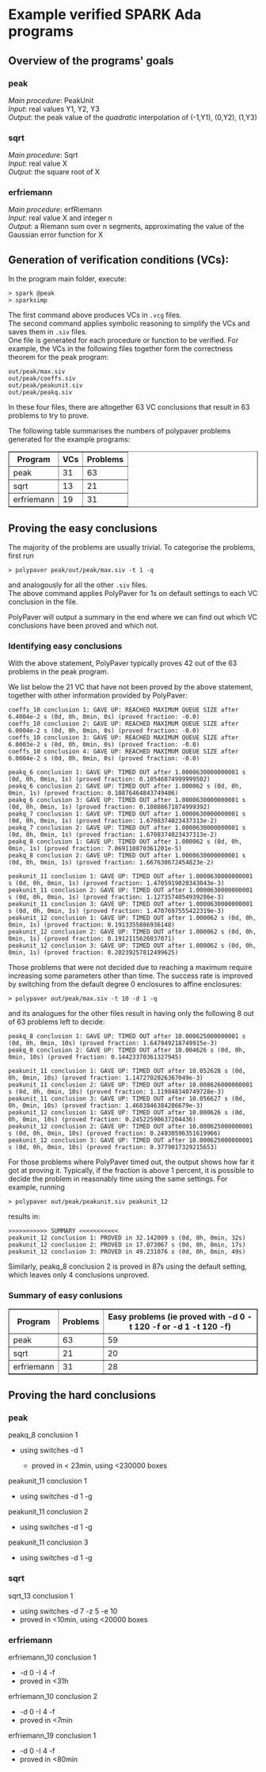 # Example verified SPARK Ada programs 

## Overview of the programs' goals

### peak

*Main procedure*: PeakUnit  
*Input*: real values Y1, Y2, Y3  
*Output*: the peak value of the *quadratic* interpolation of (-1,Y1), (0,Y2), (1,Y3)

### sqrt

*Main procedure*: Sqrt  
*Input*: real value X  
*Output*: the square root of X

### erfriemann

*Main procedure*: erfRiemann  
*Input*: real value X and integer n  
*Output*: a Riemann sum over n segments, approximating the value of the Gaussian error function for X

## Generation of verification conditions (VCs):

In the program main folder, execute:

    > spark @peak
    > sparksimp

The first command above produces VCs in `.vcg` files.  
The second command applies symbolic reasoning to simplify the VCs and saves them in `.siv` files.  
One file is generated for each procedure or function to be verified.
For example, the VCs in the following files together form the correctness theorem 
for the peak program:  

    out/peak/max.siv
    out/peak/coeffs.siv
    out/peak/peakunit.siv
    out/peak/peakq.siv

In these four files, there are altogether 63 VC conclusions that result in 63 problems to try to prove.

The following table summarises the numbers of polypaver problems generated for the example programs:

<table border="1">
<tr>
<th>Program</th>
<th>VCs</th>
<th>Problems</th>
</tr>
<tr>
<td>peak</td>
<td>31</td>
<td>63</td>
</tr>
<tr>
<td>sqrt</td>
<td>13</td>
<td>21</td>
</tr>
<tr>
<td>erfriemann</td>
<td>19</td>
<td>31</td>
</tr>
</table>

## Proving the easy conclusions

The majority of the problems are usually trivial.  To categorise the problems, first run

    > polypaver peak/out/peak/max.siv -t 1 -q

and analogously for all the other `.siv` files.  
The above command applies PolyPaver for 1s on default settings to each VC conclusion in the file.

PolyPaver will output a summary in the end where we can find out
which VC conclusions have been proved and which not.

### Identifying easy conclusions

With the above statement, PolyPaver typically proves 
42 out of the 63 problems in the peak program.

We list below the 21 VC that have not been proved by the above
statement, together with other information provided by PolyPaver:

    coeffs_10 conclusion 1: GAVE UP: REACHED MAXIMUM QUEUE SIZE after 6.4004e-2 s (0d, 0h, 0min, 0s) (proved fraction: -0.0)
    coeffs_10 conclusion 2: GAVE UP: REACHED MAXIMUM QUEUE SIZE after 6.0004e-2 s (0d, 0h, 0min, 0s) (proved fraction: -0.0)
    coeffs_10 conclusion 3: GAVE UP: REACHED MAXIMUM QUEUE SIZE after 6.0003e-2 s (0d, 0h, 0min, 0s) (proved fraction: -0.0)
    coeffs_10 conclusion 4: GAVE UP: REACHED MAXIMUM QUEUE SIZE after 6.0004e-2 s (0d, 0h, 0min, 0s) (proved fraction: -0.0)

    peakq_6 conclusion 1: GAVE UP: TIMED OUT after 1.0000630000000001 s (0d, 0h, 0min, 1s) (proved fraction: 0.10546874999999502)
    peakq_6 conclusion 2: GAVE UP: TIMED OUT after 1.000062 s (0d, 0h, 0min, 1s) (proved fraction: 0.10876464843749406)
    peakq_6 conclusion 3: GAVE UP: TIMED OUT after 1.0000630000000001 s (0d, 0h, 0min, 1s) (proved fraction: 0.10888671874999392)
    peakq_7 conclusion 1: GAVE UP: TIMED OUT after 1.0000630000000001 s (0d, 0h, 0min, 1s) (proved fraction: 1.6708374023437313e-2)
    peakq_7 conclusion 2: GAVE UP: TIMED OUT after 1.0000630000000001 s (0d, 0h, 0min, 1s) (proved fraction: 1.6708374023437313e-2)
    peakq_8 conclusion 1: GAVE UP: TIMED OUT after 1.000062 s (0d, 0h, 0min, 1s) (proved fraction: 7.069110870361201e-5)
    peakq_8 conclusion 2: GAVE UP: TIMED OUT after 1.0000630000000001 s (0d, 0h, 0min, 1s) (proved fraction: 1.667630672454823e-2)

    peakunit_11 conclusion 1: GAVE UP: TIMED OUT after 1.0000630000000001 s (0d, 0h, 0min, 1s) (proved fraction: 1.4705919020343043e-3)
    peakunit_11 conclusion 2: GAVE UP: TIMED OUT after 1.0000630000000001 s (0d, 0h, 0min, 1s) (proved fraction: 1.1273574054939286e-3)
    peakunit_11 conclusion 3: GAVE UP: TIMED OUT after 1.0000630000000001 s (0d, 0h, 0min, 1s) (proved fraction: 1.4707697555422319e-3)
    peakunit_12 conclusion 1: GAVE UP: TIMED OUT after 1.000062 s (0d, 0h, 0min, 1s) (proved fraction: 0.1913355886936148)
    peakunit_12 conclusion 2: GAVE UP: TIMED OUT after 1.000062 s (0d, 0h, 0min, 1s) (proved fraction: 0.1912115626037071)
    peakunit_12 conclusion 3: GAVE UP: TIMED OUT after 1.000062 s (0d, 0h, 0min, 1s) (proved fraction: 0.20239257812499625)

Those problems that were not decided due to reaching a maximum require increasing
some parameters other than time.
The success rate is improved by switching from the default degree 0 enclosures
to affine enclosures:

    > polypaver out/peak/max.siv -t 10 -d 1 -q

and its analogues for the other files result in having only the following 8 out of 63 problems left to decide:

    peakq_8 conclusion 1: GAVE UP: TIMED OUT after 10.000625000000001 s (0d, 0h, 0min, 10s) (proved fraction: 1.647949218749915e-3)
    peakq_8 conclusion 2: GAVE UP: TIMED OUT after 10.004626 s (0d, 0h, 0min, 10s) (proved fraction: 0.14423370361327945)

    peakunit_11 conclusion 1: GAVE UP: TIMED OUT after 10.052628 s (0d, 0h, 0min, 10s) (proved fraction: 1.1472702026367049e-3)
    peakunit_11 conclusion 2: GAVE UP: TIMED OUT after 10.008626000000001 s (0d, 0h, 0min, 10s) (proved fraction: 1.119848340749728e-3)
    peakunit_11 conclusion 3: GAVE UP: TIMED OUT after 10.056627 s (0d, 0h, 0min, 10s) (proved fraction: 1.4683846384286679e-3)
    peakunit_12 conclusion 1: GAVE UP: TIMED OUT after 10.000626 s (0d, 0h, 0min, 10s) (proved fraction: 0.24522590637204436)
    peakunit_12 conclusion 2: GAVE UP: TIMED OUT after 10.000625000000001 s (0d, 0h, 0min, 10s) (proved fraction: 0.24930596351619966)
    peakunit_12 conclusion 3: GAVE UP: TIMED OUT after 10.000625000000001 s (0d, 0h, 0min, 10s) (proved fraction: 0.3779017329215653)


For those problems where PolyPaver timed out, the output shows how far it got at proving it.
Typically, if the fraction is above 1 percent, it is possible to decide the problem in reasonably time 
using the same settings.  For example, running

    > polypaver out/peak/peakunit.siv peakunit_12

results in:

    >>>>>>>>>>> SUMMARY <<<<<<<<<<<
    peakunit_12 conclusion 1: PROVED in 32.142009 s (0d, 0h, 0min, 32s)
    peakunit_12 conclusion 2: PROVED in 17.073067 s (0d, 0h, 0min, 17s)
    peakunit_12 conclusion 3: PROVED in 49.231076 s (0d, 0h, 0min, 49s)

Similarly, peakq_8 conclusion 2 is proved in 87s using the default setting, which leaves only 4 conclusions unproved.

### Summary of easy conlusions

<table border="1">
<tr>
<th>Program</th>
<th>Problems</th>
<th>Easy problems (ie proved with -d 0 -t 120 -f or -d 1 -t 120 -f)</th>
</tr>
<tr>
<td>peak</td>
<td>63</td>
<td>59</td>
</tr>
<tr>
<td>sqrt</td>
<td>21</td>
<td>20</td>
</tr>
<tr>
<td>erfriemann</td>
<td>31</td>
<td>28</td>
</tr>
</table>


## Proving the hard conclusions

### peak

peakq_8 conclusion 1

* using switches -d 1

    * proved in < 23min, using <230000 boxes

peakunit_11 conclusion 1

* using switches -d 1 -g

peakunit_11 conclusion 2

* using switches -d 1 -g


peakunit_11 conclusion 3

* using switches -d 1 -g


### sqrt

sqrt_13 conclusion 1

* using switches -d 7 -z 5 -e 10
* proved in <10min, using <20000 boxes


### erfriemann

erfriemann_10 conclusion 1

* -d 0 -I 4 -f
* proved in <31h

erfriemann_10 conclusion 2

* -d 0 -I 4 -f
* proved in <7min

erfriemann_19 conclusion 1

* -d 0 -I 4 -f
* proved in <80min






